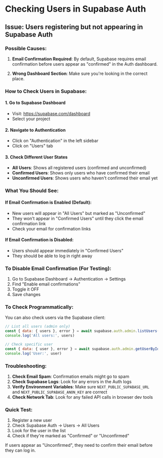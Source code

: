 # Checking Users in Supabase Auth

## Issue: Users registering but not appearing in Supabase Auth

### Possible Causes:

1. **Email Confirmation Required**: By default, Supabase requires email confirmation before users appear as "confirmed" in the Auth dashboard.

2. **Wrong Dashboard Section**: Make sure you're looking in the correct place.

### How to Check Users in Supabase:

#### 1. Go to Supabase Dashboard
- Visit: https://supabase.com/dashboard
- Select your project

#### 2. Navigate to Authentication
- Click on "Authentication" in the left sidebar
- Click on "Users" tab

#### 3. Check Different User States
- **All Users**: Shows all registered users (confirmed and unconfirmed)
- **Confirmed Users**: Shows only users who have confirmed their email
- **Unconfirmed Users**: Shows users who haven't confirmed their email yet

### What You Should See:

#### If Email Confirmation is Enabled (Default):
- New users will appear in "All Users" but marked as "Unconfirmed"
- They won't appear in "Confirmed Users" until they click the email confirmation link
- Check your email for confirmation links

#### If Email Confirmation is Disabled:
- Users should appear immediately in "Confirmed Users"
- They should be able to log in right away

### To Disable Email Confirmation (For Testing):

1. Go to Supabase Dashboard → Authentication → Settings
2. Find "Enable email confirmations"
3. Toggle it OFF
4. Save changes

### To Check Programmatically:

You can also check users via the Supabase client:

```javascript
// List all users (admin only)
const { data: { users }, error } = await supabase.auth.admin.listUsers()
console.log('All users:', users)

// Check specific user
const { data: { user }, error } = await supabase.auth.admin.getUserById(userId)
console.log('User:', user)
```

### Troubleshooting:

1. **Check Email Spam**: Confirmation emails might go to spam
2. **Check Supabase Logs**: Look for any errors in the Auth logs
3. **Verify Environment Variables**: Make sure `NEXT_PUBLIC_SUPABASE_URL` and `NEXT_PUBLIC_SUPABASE_ANON_KEY` are correct
4. **Check Network Tab**: Look for any failed API calls in browser dev tools

### Quick Test:

1. Register a new user
2. Check Supabase Auth → Users → All Users
3. Look for the user in the list
4. Check if they're marked as "Confirmed" or "Unconfirmed"

If users appear as "Unconfirmed", they need to confirm their email before they can log in.
